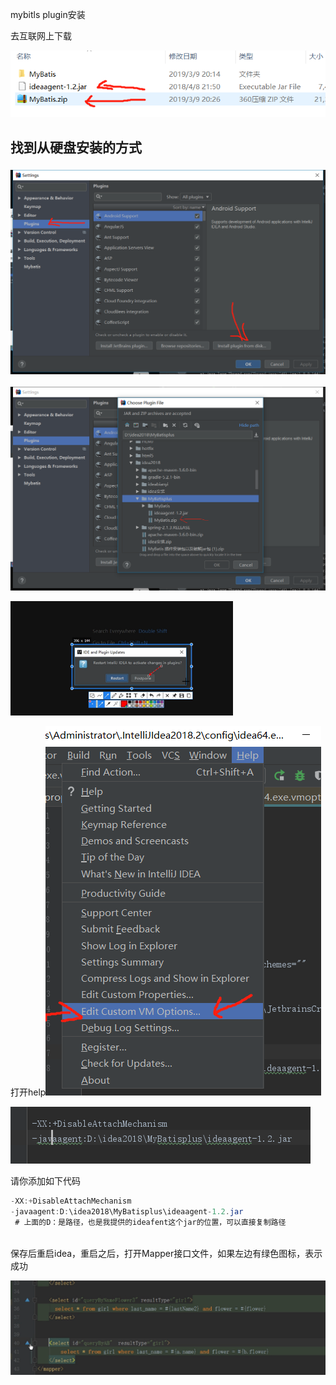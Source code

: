 mybitls plugin安装

去互联网上下载

![1552891135754](assets/1552891135754.png)

## 找到从硬盘安装的方式

### ![1552891264585](assets/1552891264585.png)

![1552891321478](assets/1552891321478.png)



![1552891380211](assets/1552891380211.png)

打开help![1552891461433](assets/1552891461433.png)



![1552891711598](assets/1552891711598.png)



请你添加如下代码

``` java
-XX:+DisableAttachMechanism
-javaagent:D:\idea2018\MyBatisplus\ideaagent-1.2.jar
 # 上面的D：是路径，也是我提供的ideafent这个jar的位置，可以直接复制路径
 
```

保存后重启idea，重启之后，打开Mapper接口文件，如果左边有绿色图标，表示成功

![1552891982636](assets/1552891982636.png)



